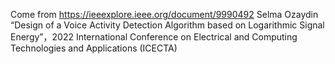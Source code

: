 Come from https://ieeexplore.ieee.org/document/9990492
Selma Ozaydin “Design of a Voice Activity Detection Algorithm based on Logarithmic Signal Energy”，2022 International Conference on Electrical and Computing Technologies and Applications (ICECTA)
